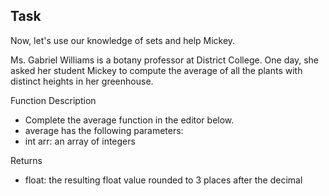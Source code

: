 ## Task

Now, let's use our knowledge of sets and help Mickey.

Ms. Gabriel Williams is a botany professor at District College. 
One day, she asked her student Mickey to compute the average of all the plants with distinct heights in her greenhouse.

Function Description
- Complete the average function in the editor below.
- average has the following parameters:
- int arr: an array of integers

Returns
- float: the resulting float value rounded to 3 places after the decimal

